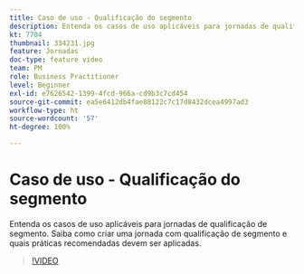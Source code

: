 ```yaml
---
title: Caso de uso - Qualificação do segmento
description: Entenda os casos de uso aplicáveis para jornadas de qualificação de segmento. Saiba como criar uma jornada com qualificação de segmento e quais práticas recomendadas devem ser aplicadas.
kt: 7704
thumbnail: 334231.jpg
feature: Jornadas
doc-type: feature video
team: PM
role: Business Practitioner
level: Beginner
exl-id: e7626542-1399-4fcd-966a-cd9b3c7cd454
source-git-commit: ea5e6412db4fae88122c7c17d8432dcea4997ad3
workflow-type: ht
source-wordcount: '57'
ht-degree: 100%

---
```


# Caso de uso - Qualificação do segmento

Entenda os casos de uso aplicáveis para jornadas de qualificação de segmento. Saiba como criar uma jornada com qualificação de segmento e quais práticas recomendadas devem ser aplicadas.

>[!VIDEO](https://video.tv.adobe.com/v/334231?quality=12)
